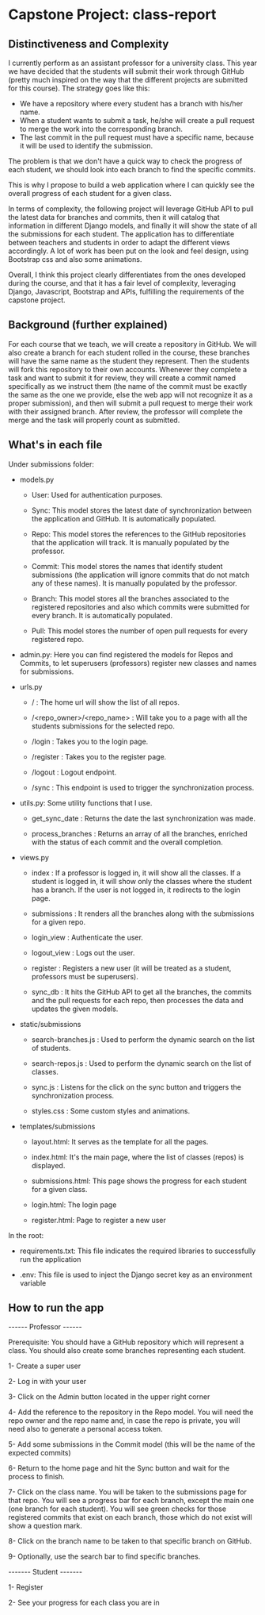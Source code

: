 # Capstone Project: class-report

## Distinctiveness and Complexity
I currently perform as an assistant professor for a university class. This year we have decided that the students will submit their work through GitHub (pretty much inspired on the way that the different projects are submitted for this course). The strategy goes like this:

* We have a repository where every student has a branch with his/her name.
* When a student wants to submit a task, he/she will create a pull request to merge the work into the corresponding branch.
* The last commit in the pull request must have a specific name, because it will be used to identify the submission.  

The problem is that we don't have a quick way to check the progress of each student, we should look into each branch to find the specific commits.

This is why I propose to build a web application where I can quickly see the overall progress of each student for a given class. 

In terms of complexity, the following project will leverage GitHub API to pull the latest data for branches and commits, then it will catalog that information in different Django models, and finally it will show the state of all the submissions for each student. The application has to differentiate between teachers and students in order to adapt the different views accordingly. A lot of work has been put on the look and feel design, using Bootstrap css and also some animations.

Overall, I think this project clearly differentiates from the ones developed during the course, and that it has a fair level of complexity, leveraging Django, Javascript, Bootstrap and APIs, fulfilling the requirements of the capstone project.
<br/>

## Background (further explained)
For each course that we teach, we will create a repository in GitHub. We will also create a branch for each student rolled in the course, these branches will have the same name as the student they represent. Then the students will fork this repository to their own accounts. Whenever they complete a task and want to submit it for review, they will create a commit named specifically as we instruct them (the name of the commit must be exactly the same as the one we provide, else the web app will not recognize it as a proper submission), and then will submit a pull request to merge their work with their assigned branch. After review, the professor will complete the merge and the task will properly count as submitted.
<br/>

## What's in each file

Under submissions folder:

* models.py

    * User: Used for authentication purposes.

    * Sync: This model stores the latest date of synchronization between the application and GitHub. It is automatically populated.

    * Repo: This model stores the references to the GitHub repositories that the application will track. It is manually populated by the professor.

    * Commit: This model stores the names that identify student submissions (the application will ignore commits that do not match any of these names). It is manually populated by the professor.

    * Branch: This model stores all the branches associated to the registered repositories and also which commits were submitted for every branch. It is automatically populated.

    * Pull: This model stores the number of open pull requests for every registered repo.

* admin.py: Here you can find registered the models for Repos and Commits, to let superusers (professors) register new classes and names for submissions.

* urls.py

    * / : The home url will show the list of all repos.
    
    * /<repo_owner>/<repo_name> : Will take you to a page with all the students submissions for the selected repo.
    
    * /login : Takes you to the login page.
    
    * /register : Takes you to the register page.
    
    * /logout : Logout endpoint.
    
    * /sync : This endpoint is used to trigger the synchronization process.

* utils.py: Some utility functions that I use.

    * get_sync_date : Returns the date the last synchronization was made.
    
    * process_branches : Returns an array of all the branches, enriched with the status of each commit and the overall completion.

* views.py

    * index : If a professor is logged in, it will show all the classes. If a student is logged in, it will show only the classes where the student has a branch. If the user is not logged in, it redirects to the login page.

    * submissions : It renders all the branches along with the submissions for a given repo.

    * login_view : Authenticate the user.

    * logout_view : Logs out the user.

    * register : Registers a new user (it will be treated as a student, professors must be superusers).

    * sync_db : It hits the GitHub API to get all the branches, the commits and the pull requests for each repo, then processes the data and updates the given models.

* static/submissions

    * search-branches.js : Used to perform the dynamic search on the list of students.

    * search-repos.js : Used to perform the dynamic search on the list of classes.

    * sync.js : Listens for the click on the sync button and triggers the synchronization process.

    * styles.css : Some custom styles and animations.

* templates/submissions

    * layout.html: It serves as the template for all the pages.

    * index.html: It's the main page, where the list of classes (repos) is displayed.

    * submissions.html: This page shows the progress for each student for a given class.

    * login.html: The login page

    * register.html: Page to register a new user

In the root:

* requirements.txt: This file indicates the required libraries to successfully run the application

* .env: This file is used to inject the Django secret key as an environment variable


## How to run the app

------ Professor ------

Prerequisite: You should have a GitHub repository which will represent a class. You should also create some branches representing each student.

1- Create a super user

2- Log in with your user

3- Click on the Admin button located in the upper right corner

4- Add the reference to the repository in the Repo model. You will need the repo owner and the repo name and, in case the repo is private, you will need also to generate a personal access token.

5- Add some submissions in the Commit model (this will be the name of the expected commits)

6- Return to the home page and hit the Sync button and wait for the process to finish.

7- Click on the class name. You will be taken to the submissions page for that repo. You will see a progress bar for each branch, except the main one (one branch for each student). You will see green checks for those registered commits that exist on each branch, those which do not exist will show a question mark.

8- Click on the branch name to be taken to that specific branch on GitHub.

9- Optionally, use the search bar to find specific branches.


------- Student -------

1- Register

2- See your progress for each class you are in
